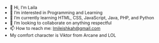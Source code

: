 - 👋 Hi, I’m Laila
- 👀 I’m interested in Programming and Learning
- 🌱 I’m currently learning HTML, CSS, JavaScript, Java, PHP, and Python
- 💞️ I’m looking to collaborate on anything respectful
- 📫 How to reach me: lmileishkah@gmail.com
- My comfort character is Viktor from Arcane and LOL

<!---
LMileishkaH/LMileishkaH is a ✨ special ✨ repository because its `README.md` (this file) appears on your GitHub profile.
You can click the Preview link to take a look at your changes.
--->
